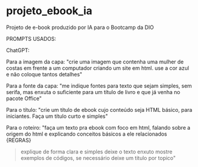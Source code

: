 # projeto_ebook_ia
Projeto de e-book produzido por IA para o Bootcamp da DIO

PROMPTS USADOS:

ChatGPT:

Para a imagem da capa:
"crie uma imagem que contenha uma mulher de costas em frente a um computador criando um site em html. use a cor azul e não coloque tantos detalhes"

Para a fonte da capa:
"me indique fontes para texto que sejam simples, sem serifa, mas enxuta o suficiente para um título de livro e que já venha no pacote Office"

Para o título:
"crie um título de ebook cujo conteúdo seja HTML básico, para iniciantes. Faça um título curto e simples"

Para o roteiro:
"faça um texto pra ebook com foco em html, falando sobre a origem do html e explicando conceitos básicos a ele relacionados
{REGRAS}
 >explique de forma clara e simples
> deixe o texto enxuto
> mostre exemplos de códigos, se necessário
> deixe um titulo por topico"
